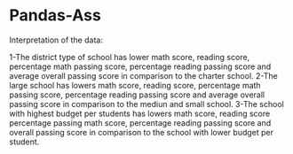 # Pandas-Ass

Interpretation of the data:
    
1-The district type of school has lower math score, reading score, percentage math passing score, percentage reading passing score and average overall passing score in comparison to the charter school.
2-The large school has lowers math score, reading score, percentage math passing score, percentage reading passing score and average overall passing score in comparison to the mediun and small school.
3-The school with highest budget per students has lowers math score, reading score percentage passing math score, percentage reading passing score and overall passing score in comparison to the school with lower budget per student.
